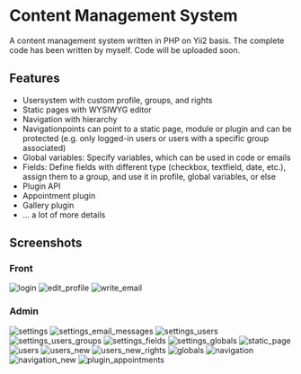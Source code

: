 # Content Management System

A content management system written in PHP on Yii2 basis. The complete code has been written by myself. Code will be uploaded soon.


## Features

- Usersystem with custom profile, groups, and rights
- Static pages with WYSIWYG editor
- Navigation with hierarchy
- Navigationpoints can point to a static page, module or plugin and can be protected (e.g. only logged-in users or users with a specific group associated)
- Global variables: Specify variables, which can be used in code or emails
- Fields: Define fields with different type (checkbox, textfield, date, etc.), assign them to a group, and use it in profile, global variables, or else
- Plugin API
- Appointment plugin
- Gallery plugin
- ... a lot of more details


## Screenshots

### Front

![login](screenshots/front/login.png)
![edit_profile](screenshots/front/edit_profile.png)
![write_email](screenshots/front/write_email.png)

### Admin

![settings](screenshots/admin/settings.png)
![settings_email_messages](screenshots/admin/settings_email_messages.png)
![settings_users](screenshots/admin/settings_users.png)
![settings_users_groups](screenshots/admin/settings_users_groups.png)
![settings_fields](screenshots/admin/settings_fields.png)
![settings_globals](screenshots/admin/settings_globals.png)
![static_page](screenshots/admin/static_page.png)
![users](screenshots/admin/users.png)
![users_new](screenshots/admin/users_new.png)
![users_new_rights](screenshots/admin/users_new_rights.png)
![globals](screenshots/admin/globals.png)
![navigation](screenshots/admin/navigation.png)
![navigation_new](screenshots/admin/navigation_new.png)
![plugin_appointments](screenshots/admin/plugin_appointments.png)